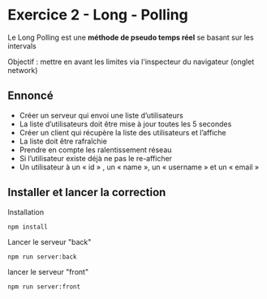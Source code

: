 # Exercice 2 - Long - Polling 
Le Long Polling est une **méthode de pseudo temps réel** se basant sur les intervals 

 Objectif : mettre en avant les limites via l'inspecteur du navigateur (onglet network)


## Ennoncé 

- Créer un serveur qui envoi une liste d’utilisateurs
- La liste d’utilisateurs doit être mise à jour toutes les 5 secondes
- Créer un client qui récupère la liste des utilisateurs et l’affiche
- La liste doit être rafraîchie
- Prendre en compte les ralentissement réseau
- Si l’utilisateur existe déjà ne pas le re-afficher
- Un utilisateur à un « id » , un « name », un « username » et un « email »


## Installer et lancer la correction 

Installation
```
npm install
```


Lancer le serveur "back"
```
npm run server:back
```

lancer le serveur "front"
```
npm run server:front
```


